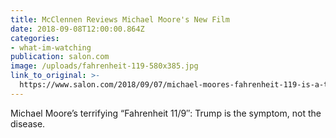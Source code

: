 ```yaml
---
title: McClennen Reviews Michael Moore's New Film
date: 2018-09-08T12:00:00.864Z
categories: 
- what-im-watching
publication: salon.com
image: /uploads/fahrenheit-119-580x385.jpg
link_to_original: >-
  https://www.salon.com/2018/09/07/michael-moores-fahrenheit-119-is-a-terrifying-tour-de-force/
---
```


Michael Moore’s terrifying “Fahrenheit 11/9″: Trump is the symptom, not the disease.